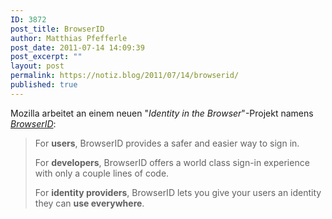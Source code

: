 ```yaml
---
ID: 3872
post_title: BrowserID
author: Matthias Pfefferle
post_date: 2011-07-14 14:09:39
post_excerpt: ""
layout: post
permalink: https://notiz.blog/2011/07/14/browserid/
published: true
---
```

Mozilla arbeitet an einem neuen "<em>Identity in the Browser</em>"-Projekt namens <em><a href="https://browserid.org/" title="BrowserID">BrowserID</a></em>:

<blockquote>For <strong>users</strong>, BrowserID provides a safer and easier way to sign in.

For <strong>developers</strong>, BrowserID offers a world class sign-in experience with only a couple lines of code.

For <strong>identity providers</strong>, BrowserID lets you give your users an identity they can <strong>use everywhere</strong>.</blockquote>